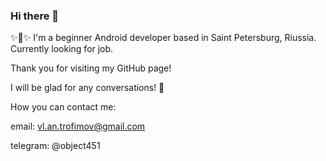 ### Hi there 👋

✨📱✨ I'm a beginner Android developer based in Saint Petersburg, Riussia. Currently looking for job.

Thank you for visiting my GitHub page!

I will be glad for any conversations! 💬

How you can contact me:

email: vl.an.trofimov@gmail.com

telegram: @object451

<!--
**vlatrof/vlatrof** is a ✨ _special_ ✨ repository because its `README.md` (this file) appears on your GitHub profile.

Here are some ideas to get you started:

- 🔭 I’m currently working on ...
- 🌱 I’m currently learning ...
- 👯 I’m looking to collaborate on ...
- 🤔 I’m looking for help with ...
- 💬 Ask me about ...
- 📫 How to reach me: ...
- 😄 Pronouns: ...
- ⚡ Fun fact: ...
-->
